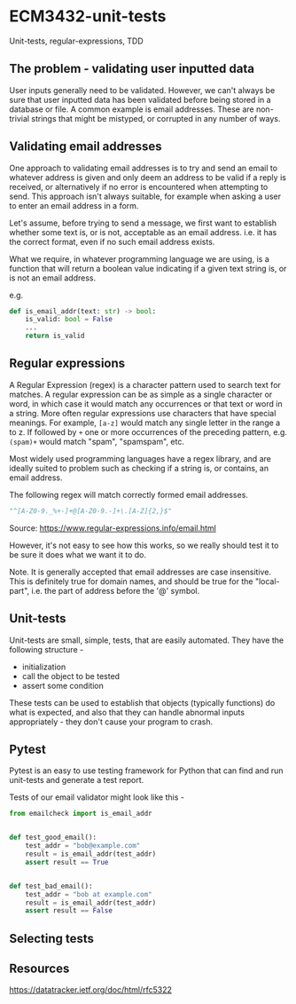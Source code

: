 # ECM3432-unit-tests

Unit-tests, regular-expressions, TDD

## The problem - validating user inputted data

User inputs generally need to be validated.  However, we can't always be sure that user inputted data has
been validated before being stored in a database or file.  A common example is email addresses.  These
are non-trivial strings that might be mistyped, or corrupted in any number of ways.

## Validating email addresses

One approach to validating email addresses is to try and send an email to whatever address is given and only deem an address to be valid if a reply is received, or alternatively if no error is encountered when attempting to send.  This approach isn't always suitable,
for example when asking a user to enter an email address in a form.

Let's assume, before trying to send a message, we first want to establish whether some text is, or is not, acceptable as an email address. i.e. it has the correct format, even if no such email address exists.


What we require, in whatever programming language we are using, is a function that will return a boolean value
indicating if a given text string is, or is not an email address.

e.g.

```python
def is_email_addr(text: str) -> bool:
    is_valid: bool = False
    ...
    return is_valid
```

## Regular expressions

A Regular Expression (regex) is a character pattern used to search text for matches.  A regular
expression can be as simple as a single character or word, in which case it would match any
occurrences or that text or word in a string.  More often regular expressions use characters
that have special meanings.  For example, ```[a-z]``` would match any single letter in the range a to z.  If followed by ```+``` one or more occurrences of the preceding pattern, e.g. ```(spam)+``` would match "spam", "spamspam", etc.

Most widely used programming languages have a regex library, and are ideally suited to problem such as
checking if a string is, or contains, an email address.

The following regex will match correctly formed email addresses.

```python
"^[A-Z0-9._%+-]+@[A-Z0-9.-]+\.[A-Z]{2,}$"
```

Source: <https://www.regular-expressions.info/email.html>

However, it's not easy to see how this works, so we really should test it to be sure it does what we want it to do.

Note. It is generally accepted that email addresses are case insensitive.  This is definitely true for domain names,
and should be true for the "local-part", i.e. the part of address before the '@' symbol.

## Unit-tests

Unit-tests are small, simple, tests, that are easily automated.  They have the following structure -

* initialization
* call the object to be tested
* assert some condition

These tests can be used to establish that objects (typically functions) do what is expected, and also that they can handle abnormal inputs appropriately - they don't cause your program to crash.

## Pytest

Pytest is an easy to use testing framework for Python that can find and run unit-tests and generate a test report.

Tests of our email validator might look like this -

```python
from emailcheck import is_email_addr


def test_good_email():
    test_addr = "bob@example.com"
    result = is_email_addr(test_addr)
    assert result == True


def test_bad_email():
    test_addr = "bob at example.com"
    result = is_email_addr(test_addr)
    assert result == False

```

## Selecting tests

## Resources

<https://datatracker.ietf.org/doc/html/rfc5322>